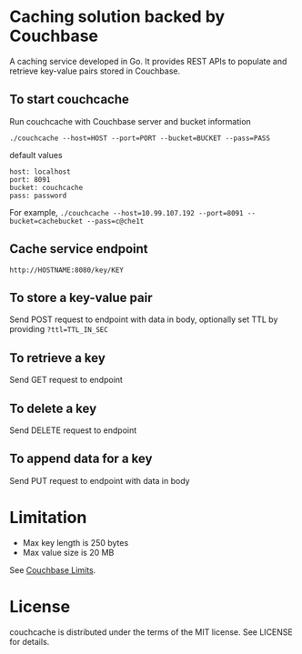Caching solution backed by Couchbase
=

A caching service developed in Go. It provides REST APIs to populate and retrieve key-value pairs stored in Couchbase.

To start couchcache
-
Run couchcache with Couchbase server and bucket information

`./couchcache --host=HOST --port=PORT --bucket=BUCKET --pass=PASS`

default values
```
host: localhost
port: 8091
bucket: couchcache
pass: password
```
For example, `./couchcache --host=10.99.107.192 --port=8091 --bucket=cachebucket --pass=c@che1t`

Cache service endpoint
-
`http://HOSTNAME:8080/key/KEY`

To store a key-value pair
-
Send POST request to endpoint with data in body, optionally set TTL by providing `?ttl=TTL_IN_SEC`

To retrieve a key
-
Send GET request to endpoint

To delete a key
-
Send DELETE request to endpoint

To append data for a key
-
Send PUT request to endpoint with data in body

Limitation
=
* Max key length is 250 bytes
* Max value size is 20 MB

See [Couchbase Limits](http://docs.couchbase.com/admin/admin/Misc/limits.html).

License
=
couchcache is distributed under the terms of the MIT license. See LICENSE for details.
